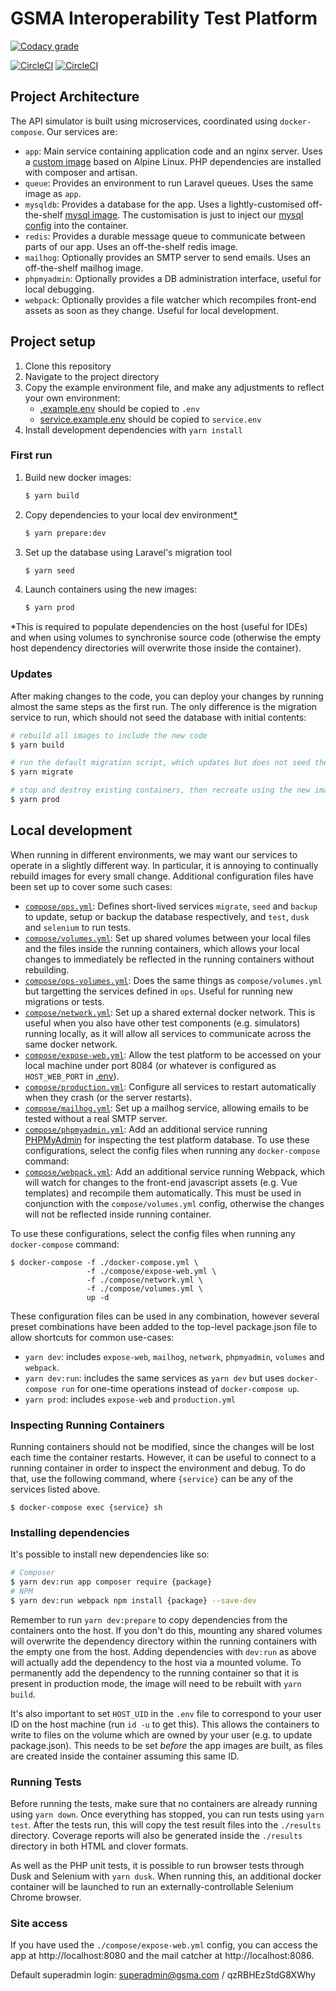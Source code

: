 # GSMA Interoperability Test Platform

[![Codacy grade](https://img.shields.io/codacy/grade/8ff2b7590e13431dad7032a973d908fd?logo=codacy)](https://www.codacy.com/gh/gsmainclusivetechlab/interop-test-platform?utm_source=github.com&utm_medium=referral&utm_content=gsmainclusivetechlab/interop-test-platform&utm_campaign=Badge_Grade)

[![CircleCI](https://img.shields.io/circleci/build/github/gsmainclusivetechlab/interop-test-platform/master?label=Master&logo=circleCI&token=7cc80f8c435154849e1f57a8708d8765da9ffa1a)](https://app.circleci.com/pipelines/github/gsmainclusivetechlab/interop-test-platform?branch=master)
[![CircleCI](https://img.shields.io/circleci/build/github/gsmainclusivetechlab/interop-test-platform/develop?label=Develop&logo=circleCI&token=7cc80f8c435154849e1f57a8708d8765da9ffa1a)](https://app.circleci.com/pipelines/github/gsmainclusivetechlab/interop-test-platform?branch=develop)

## Project Architecture

The API simulator is built using microservices, coordinated using
`docker-compose`. Our services are:

-   `app`: Main service containing application code and an nginx server. Uses a
    [custom image](./src/Dockerfile) based on Alpine Linux. PHP dependencies are
    installed with composer and artisan.
-   `queue`: Provides an environment to run Laravel queues. Uses the same image
    as `app`.
-   `mysqldb`: Provides a database for the app. Uses a lightly-customised
    off-the-shelf [mysql image](./mysqldb/Dockerfile.mysqldb). The customisation
    is just to inject our [mysql config](./mysqldb/my.cnf) into the container.
-   `redis`: Provides a durable message queue to communicate between parts of
    our app. Uses an off-the-shelf redis image.
-   `mailhog`: Optionally provides an SMTP server to send emails. Uses an
    off-the-shelf mailhog image.
-   `phpmyadmin`: Optionally provides a DB administration interface, useful for
    local debugging.
-   `webpack`: Optionally provides a file watcher which recompiles front-end
    assets as soon as they change. Useful for local development.

## Project setup

1. Clone this repository
2. Navigate to the project directory
3. Copy the example environment file, and make any adjustments to reflect your
   own environment:
    - [.example.env](./.example.env) should be copied to `.env`
    - [service.example.env](./service.example.env) should be copied to
      `service.env`
4. Install development dependencies with `yarn install`

### First run

1. Build new docker images:
    ```bash
    $ yarn build
    ```
2. Copy dependencies to your local dev environment[\*](#1)
    ```bash
    $ yarn prepare:dev
    ```
3. Set up the database using Laravel's migration tool
    ```bash
    $ yarn seed
    ```
4. Launch containers using the new images:
    ```bash
    $ yarn prod
    ```

<span id="1">\*</span>This is required to populate dependencies on the host
(useful for IDEs) and when using volumes to synchronise source code (otherwise
the empty host dependency directories will overwrite those inside the
container).

### Updates

After making changes to the code, you can deploy your changes by running almost
the same steps as the first run. The only difference is the migration service to
run, which should not seed the database with initial contents:

```bash
# rebuild all images to include the new code
$ yarn build

# run the default migration script, which updates but does not seed the database
$ yarn migrate

# stop and destroy existing containers, then recreate using the new images
$ yarn prod
```

## Local development

When running in different environments, we may want our services to operate in a
slightly different way. In particular, it is annoying to continually rebuild
images for every small change. Additional configuration files have been set up
to cover some such cases:

-   [`compose/ops.yml`](./compose/ops.yml): Defines short-lived services
    `migrate`, `seed` and `backup` to update, setup or backup the database
    respectively, and `test`, `dusk` and `selenium` to run tests.
-   [`compose/volumes.yml`](./compose/volumes.yml): Set up shared volumes
    between your local files and the files inside the running containers, which
    allows your local changes to immediately be reflected in the running
    containers without rebuilding.
-   [`compose/ops-volumes.yml`](./compose/ops-volumes.yml): Does the same things
    as `compose/volumes.yml` but targetting the services defined in `ops`.
    Useful for running new migrations or tests.
-   [`compose/network.yml`](./compose/network.yml): Set up a shared external
    docker network. This is useful when you also have other test components
    (e.g. simulators) running locally, as it will allow all services to
    communicate across the same docker network.
-   [`compose/expose-web.yml`](./compose/expose-web.yml): Allow the test
    platform to be accessed on your local machine under port 8084 (or whatever
    is configured as `HOST_WEB_PORT` in [.env](./.example.env)).
-   [`compose/production.yml`](./compose/production.yml): Configure all services
    to restart automatically when they crash (or the server restarts).
-   [`compose/mailhog.yml`](./compose/mailhog.yml): Set up a mailhog service,
    allowing emails to be tested without a real SMTP server.
-   [`compose/phpmyadmin.yml`](./compose/phpmyadmin.yml): Add an additional
    service running [PHPMyAdmin](https://www.phpmyadmin.net/) for inspecting the
    test platform database. To use these configurations, select the config files
    when running any `docker-compose` command:
-   [`compose/webpack.yml`](./compose/webpack.yml): Add an additional service
    running Webpack, which will watch for changes to the front-end javascript
    assets (e.g. Vue templates) and recompile them automatically. This must be
    used in conjunction with the `compose/volumes.yml` config, otherwise the
    changes will not be reflected inside running container.

To use these configurations, select the config files when running any
`docker-compose` command:

```
$ docker-compose -f ./docker-compose.yml \
                 -f ./compose/expose-web.yml \
                 -f ./compose/network.yml \
                 -f ./compose/volumes.yml \
                 up -d
```

These configuration files can be used in any combination, however several preset
combinations have been added to the top-level package.json file to allow
shortcuts for common use-cases:

-   `yarn dev`: includes `expose-web`, `mailhog`, `network`, `phpmyadmin`,
    `volumes` and `webpack`.
-   `yarn dev:run`: includes the same services as `yarn dev` but uses
    `docker-compose run` for one-time operations instead of `docker-compose up`.
-   `yarn prod`: includes `expose-web` and `production.yml`

### Inspecting Running Containers

Running containers should not be modified, since the changes will be lost each
time the container restarts. However, it can be useful to connect to a running
container in order to inspect the environment and debug. To do that, use the
following command, where `{service}` can be any of the services listed above.

```
$ docker-compose exec {service} sh
```

### Installing dependencies

It's possible to install new dependencies like so:

```bash
# Composer
$ yarn dev:run app composer require {package}
# NPM
$ yarn dev:run webpack npm install {package} --save-dev
```

Remember to run `yarn dev:prepare` to copy dependencies from the containers onto
the host. If you don't do this, mounting any shared volumes will overwrite the
dependency directory within the running containers with the empty one from the
host. Adding dependencies with `dev:run` as above will actually add the
dependency to the host via a mounted volume. To permanently add the dependency
to the running container so that it is present in production mode, the image
will need to be rebuilt with `yarn build`.

It's also important to set `HOST_UID` in the `.env` file to correspond to your
user ID on the host machine (run `id -u` to get this). This allows the
containers to write to files on the volume which are owned by your user (e.g. to
update package.json). This needs to be set _before_ the app images are built, as
files are created inside the container assuming this same ID.

### Running Tests

Before running the tests, make sure that no containers are already running using
`yarn down`. Once everything has stopped, you can run tests using `yarn test`.
After the tests run, this will copy the test result files into the `./results`
directory. Coverage reports will also be generated inside the `./results`
directory in both HTML and clover formats.

As well as the PHP unit tests, it is possible to run browser tests through Dusk
and Selenium with `yarn dusk`. When running this, an additional docker container
will be launched to run an externally-controllable Selenium Chrome browser.

### Site access

If you have used the `./compose/expose-web.yml` config, you can access the app
at http://localhost:8080 and the mail catcher at http://localhost:8086.

Default superadmin login: superadmin@gsma.com / qzRBHEzStdG8XWhy
